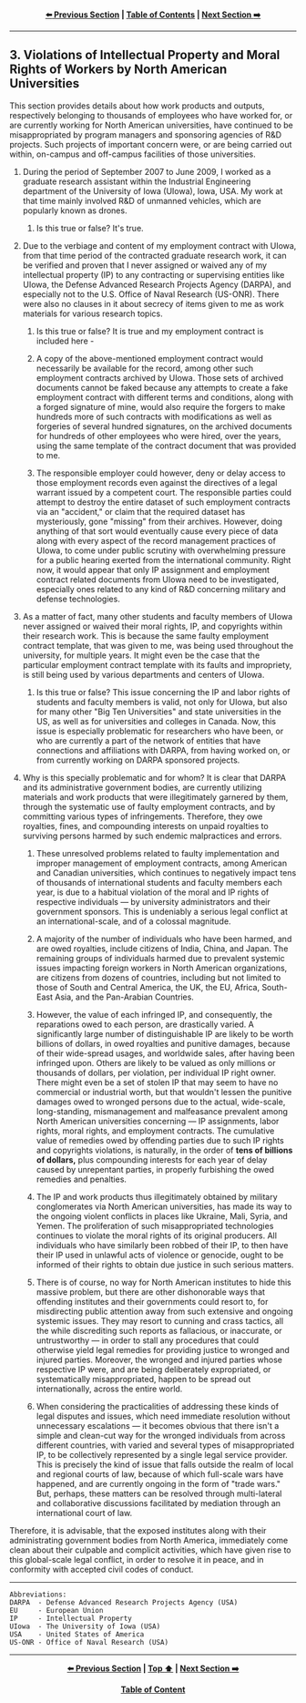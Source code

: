 <div align="center">
  
  **[:arrow_left: Previous Section][Prev] | [Table of Contents][TOC] | [Next Section :arrow_right:][Next]**
  
  [Prev]: ./2-1.md
  [Next]: ./4-0.md
  [TOC]: https://github.com/true-hindsight/long-overdue-justice/
  
</div>

---

## 3. Violations of Intellectual Property and Moral Rights of Workers by North American Universities

This section provides details about how work products and outputs, respectively belonging to thousands of employees who have worked for, or are currently working for North American universities, have continued to be misappropriated by program managers and sponsoring agencies of R&D projects. Such projects of important concern were, or are being carried out within, on-campus and off-campus facilities of those universities.

1. During the period of September 2007 to June 2009, I worked as a graduate research assistant within the Industrial Engineering department of the University of Iowa (UIowa), Iowa, USA. My work at that time mainly involved R&D of unmanned vehicles, which are popularly known as drones. 

    1. Is this true or false? It's true.

1. Due to the verbiage and content of my employment contract with UIowa, from that time period of the contracted graduate research work, it can be verified and proven that I never assigned or waived any of my intellectual property (IP) to any contracting or supervising entities like UIowa, the Defense Advanced Research Projects Agency (DARPA), and especially not to the U.S. Office of Naval Research (US-ONR). There were also no clauses in it about secrecy of items given to me as work materials for various research topics. 

    1. Is this true or false? It is true and my employment contract is included here - []()  
  
    1. A copy of the above-mentioned employment contract would necessarily be available for the record, among other such employment contracts archived by UIowa. Those sets of archived documents cannot be faked because any attempts to create a fake employment contract with different terms and conditions, along with a forged signature of mine, would also require the forgers to make hundreds more of such contracts with modifications as well as forgeries of several hundred signatures, on the archived documents for hundreds of other employees who were hired, over the years, using the same template of the contract document that was provided to me. 
  
    1. The responsible employer could however, deny or delay access to those employment records even against the directives of a legal warrant issued by a competent court. The responsible parties could attempt to destroy the entire dataset of such employment contracts via an "accident," or claim that the required dataset has mysteriously, gone "missing" from their archives. However, doing anything of that sort would eventually cause every piece of data along with every aspect of the record management practices of UIowa, to come under public scrutiny with overwhelming pressure for a public hearing exerted from the international community. Right now, it would appear that only IP assignment and employment contract related documents from UIowa need to be investigated, especially ones related to any kind of R&D concerning military and defense technologies.  

1. As a matter of fact, many other students and faculty members of UIowa never assigned or waived their moral rights, IP, and copyrights within their research work. This is because the same faulty employment contract template, that was given to me, was being used throughout the university, for multiple years. It might even be the case that the particular employment contract template with its faults and impropriety, is still being used by various departments and centers of UIowa. 

    1. Is this true or false? This issue concerning the IP and labor rights of students and faculty members is valid, not only for UIowa, but also for many other "Big Ten Universities" and state universities in the US, as well as for universities and colleges in Canada. Now, this issue is especially problematic for researchers who have been, or who are currently a part of the network of entities that have connections and affiliations with DARPA, from having worked on, or from currently working on DARPA sponsored projects. 

1. Why is this specially problematic and for whom? It is clear that DARPA and its administrative government bodies, are currently utilizing materials and work products that were illegitimately garnered by them, through the systematic use of faulty employment contracts, and by committing various types of infringements. Therefore, they owe royalties, fines, and compounding interests on unpaid royalties to surviving persons harmed by such endemic malpractices and errors.  

    1. These unresolved problems related to faulty implementation and improper management of employment contracts, among American and Canadian universities, which continues to negatively impact tens of thousands of international students and faculty members each year, is due to a habitual violation of the moral and IP rights of respective individuals — by university administrators and their government sponsors. This is undeniably a serious legal conflict at an international-scale, and of a colossal magnitude. 

    1. A majority of the number of individuals who have been harmed, and are owed royalties, include citizens of India, China, and Japan. The remaining groups of individuals harmed due to prevalent systemic issues impacting foreign workers in North American organizations, are citizens from dozens of countries, including but not limited to those of South and Central America, the UK, the EU, Africa, South-East Asia, and the Pan-Arabian Countries.  

   1. However, the value of each infringed IP, and consequently, the reparations owed to each person, are drastically varied. A significantly large number of distinguishable IP are likely to be worth billions of dollars, in owed royalties and punitive damages, because of their wide-spread usages, and worldwide sales, after having been infringed upon. Others are likely to be valued as only millions or thousands of dollars, per violation, per individual IP right owner. There might even be a set of stolen IP that may seem to have no commercial or industrial worth, but that wouldn't lessen the punitive damages owed to wronged persons due to the actual, wide-scale, long-standing, mismanagement and malfeasance prevalent among North American universities concerning — IP assignments, labor rights, moral rights, and employment contracts. The cumulative value of remedies owed by offending parties due to such IP rights and copyrights violations, is naturally, in the order of **tens of billions of dollars,** plus compounding interests for each year of delay caused by unrepentant parties, in properly furbishing the owed remedies and penalties.  

    1. The IP and work products thus illegitimately obtained by military conglomerates via North American universities, has made its way to the ongoing violent conflicts in places like Ukraine, Mali, Syria, and Yemen. The proliferation of such misappropriated technologies continues to violate the moral rights of its original producers. All individuals who have similarly been robbed of their IP, to then have their IP used in unlawful acts of violence or genocide, ought to be informed of their rights to obtain due justice in such serious matters. 

    1. There is of course, no way for North American institutes to hide this massive problem, but there are other dishonorable ways that offending institutes and their governments could resort to, for misdirecting public attention away from such extensive and ongoing systemic issues. They may resort to cunning and crass tactics, all the while discrediting such reports as fallacious, or inaccurate, or untrustworthy — in order to stall any procedures that could otherwise yield legal remedies for providing justice to wronged and injured parties. Moreover, the wronged and injured parties whose respective IP were, and are being deliberately expropriated, or systematically misappropriated, happen to be spread out internationally, across the entire world. 
  
    1. When considering the practicalities of addressing these kinds of legal disputes and issues, which need immediate resolution without unnecessary escalations — it becomes obvious that there isn't a simple and clean-cut way for the wronged individuals from across different countries, with varied and several types of misappropriated IP, to be collectively represented by a single legal service provider. This is precisely the kind of issue that falls outside the realm of local and regional courts of law, because of which full-scale wars have happened, and are currently ongoing in the form of "trade wars." But, perhaps, these matters can be resolved through multi-lateral and collaborative discussions facilitated by mediation through an international court of law. 

Therefore, it is advisable, that the exposed institutes along with their administrating government bodies from North America, immediately come clean about their culpable and complicit activities, which have given rise to this global-scale legal conflict, in order to resolve it in peace, and in conformity with accepted civil codes of conduct. 

---

```
Abbreviations:
DARPA  - Defense Advanced Research Projects Agency (USA)
EU     - European Union
IP     - Intellectual Property
UIowa  - The University of Iowa (USA)
USA    - United States of America
US-ONR - Office of Naval Research (USA)
```

---

<div align="center">
  
  **[:arrow_left: Previous Section][Prev] | [Top :arrow_up:][Top] | [Next Section :arrow_right:][Next]** 
  
  **[Table of Content][TOC]**

  [Prev]: ./2-1.md
  [Top]: ./3-0.md#3-violations-of-intellectual-property-and-moral-rights-of-workers-by-north-american-universities
  [Next]: ./4-0.md
  [TOC]: https://github.com/true-hindsight/long-overdue-justice/
  
</div>
